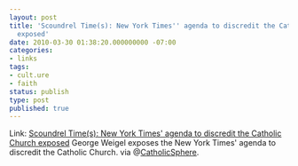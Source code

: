 ```yaml
---
layout: post
title: 'Scoundrel Time(s): New York Times'' agenda to discredit the Catholic Church
  exposed'
date: 2010-03-30 01:38:20.000000000 -07:00
categories:
- links
tags:
- cult.ure
- faith
status: publish
type: post
published: true
---
```

Link: <a href="http://www.firstthings.com/onthesquare/2010/03/scoundrel-times">Scoundrel Time(s): New York Times' agenda to discredit the Catholic Church exposed</a>
George Weigel exposes the New York Times' agenda to discredit the Catholic Church. via @[CatholicSphere](http://twitter.com/catholicsphere/statuses/11277618264).
